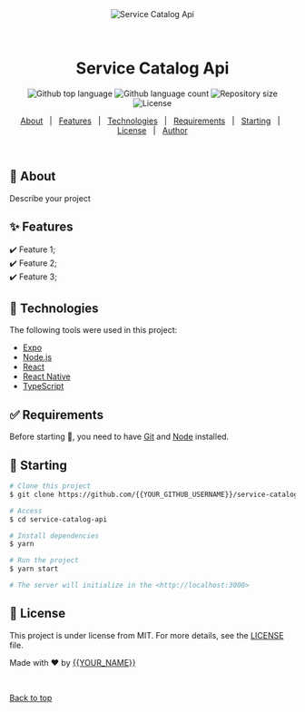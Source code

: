 <div align="center" id="top"> 
  <img src="./.github/app.gif" alt="Service Catalog Api" />

  &#xa0;

  <!-- <a href="https://servicecatalogapi.netlify.app">Demo</a> -->
</div>

<h1 align="center">Service Catalog Api</h1>

<p align="center">
  <img alt="Github top language" src="https://nodejs.org/en/docs/service-catalog-api?color=56BEB8">

  <img alt="Github language count" src="https://img.shields.io/github/languages/count/{{megauravs}}/service-catalog-api?color=56BEB8">

  <img alt="Repository size" src="https://img.shields.io/github/repo-size/{{megauravs}}/service-catalog-api?color=56BEB8">

  <img alt="License" src="https://img.shields.io/github/license/{{megauravs}}/service-catalog-api?color=56BEB8">

  <!-- <img alt="Github issues" src="https://img.shields.io/github/issues/{{YOUR_GITHUB_USERNAME}}/service-catalog-api?color=56BEB8" /> -->

  <!-- <img alt="Github forks" src="https://img.shields.io/github/forks/{{YOUR_GITHUB_USERNAME}}/service-catalog-api?color=56BEB8" /> -->

  <!-- <img alt="Github stars" src="https://img.shields.io/github/stars/{{YOUR_GITHUB_USERNAME}}/service-catalog-api?color=56BEB8" /> -->
</p>

<!-- Status -->

<!-- <h4 align="center"> 
	🚧  Service Catalog Api 🚀 Under construction...  🚧
</h4> 

<hr> -->

<p align="center">
  <a href="#dart-about">About</a> &#xa0; | &#xa0; 
  <a href="#sparkles-features">Features</a> &#xa0; | &#xa0;
  <a href="#rocket-technologies">Technologies</a> &#xa0; | &#xa0;
  <a href="#white_check_mark-requirements">Requirements</a> &#xa0; | &#xa0;
  <a href="#checkered_flag-starting">Starting</a> &#xa0; | &#xa0;
  <a href="#memo-license">License</a> &#xa0; | &#xa0;
  <a href="https://github.com/{{YOUR_GITHUB_USERNAME}}" target="_blank">Author</a>
</p>

<br>

## :dart: About ##

Describe your project

## :sparkles: Features ##

:heavy_check_mark: Feature 1;\
:heavy_check_mark: Feature 2;\
:heavy_check_mark: Feature 3;

## :rocket: Technologies ##

The following tools were used in this project:

- [Expo](https://expo.io/)
- [Node.js](https://nodejs.org/en/)
- [React](https://pt-br.reactjs.org/)
- [React Native](https://reactnative.dev/)
- [TypeScript](https://www.typescriptlang.org/)

## :white_check_mark: Requirements ##

Before starting :checkered_flag:, you need to have [Git](https://git-scm.com) and [Node](https://nodejs.org/en/) installed.

## :checkered_flag: Starting ##

```bash
# Clone this project
$ git clone https://github.com/{{YOUR_GITHUB_USERNAME}}/service-catalog-api

# Access
$ cd service-catalog-api

# Install dependencies
$ yarn

# Run the project
$ yarn start

# The server will initialize in the <http://localhost:3000>
```

## :memo: License ##

This project is under license from MIT. For more details, see the [LICENSE](LICENSE.md) file.


Made with :heart: by <a href="https://github.com/{{YOUR_GITHUB_USERNAME}}" target="_blank">{{YOUR_NAME}}</a>

&#xa0;

<a href="#top">Back to top</a>
